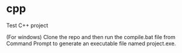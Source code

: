# cpp
Test C++ project

(For windows) Clone the repo and then run the compile.bat file from Command Prompt to generate an executable file named project.exe. 
